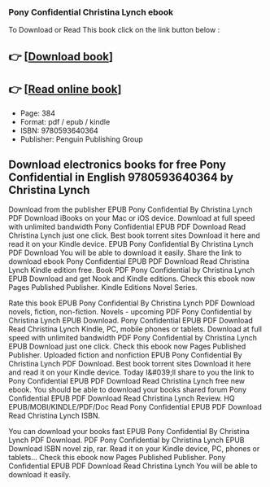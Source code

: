 ### Pony Confidential Christina Lynch ebook

To Download or Read This book click on the link button below :

## 👉  [**[Download book](http://filesbooks.info/download.php?group=book&from=github.com&id=721042&lnk=1079 "Download book")**]

## 👉  [**[Read online book](http://filesbooks.info/download.php?group=book&from=github.com&id=721042&lnk=1079 "Read online book")**]


* Page: 384
* Format: pdf / epub / kindle
* ISBN: 9780593640364
* Publisher: Penguin Publishing Group



## Download electronics books for free Pony Confidential in English  9780593640364 by Christina Lynch


Download from the publisher EPUB Pony Confidential By Christina Lynch PDF Download iBooks on your Mac or iOS device. Download at full speed with unlimited bandwidth Pony Confidential EPUB PDF Download Read Christina Lynch just one click. Best book torrent sites Download it here and read it on your Kindle device. EPUB Pony Confidential By Christina Lynch PDF Download You will be able to download it easily. Share the link to download ebook Pony Confidential EPUB PDF Download Read Christina Lynch Kindle edition free. Book PDF Pony Confidential by Christina Lynch EPUB Download and get Nook and Kindle editions. Check this ebook now Pages Published Publisher. Kindle Editions Novel Series.

Rate this book EPUB Pony Confidential By Christina Lynch PDF Download novels, fiction, non-fiction. Novels - upcoming PDF Pony Confidential by Christina Lynch EPUB Download. Pony Confidential EPUB PDF Download Read Christina Lynch Kindle, PC, mobile phones or tablets. Download at full speed with unlimited bandwidth PDF Pony Confidential by Christina Lynch EPUB Download just one click. Check this ebook now Pages Published Publisher. Uploaded fiction and nonfiction EPUB Pony Confidential By Christina Lynch PDF Download. Best book torrent sites Download it here and read it on your Kindle device. Today I&amp;#039;ll share to you the link to Pony Confidential EPUB PDF Download Read Christina Lynch free new ebook. You should be able to download your books shared forum Pony Confidential EPUB PDF Download Read Christina Lynch Review. HQ EPUB/MOBI/KINDLE/PDF/Doc Read Pony Confidential EPUB PDF Download Read Christina Lynch ISBN.

You can download your books fast EPUB Pony Confidential By Christina Lynch PDF Download. PDF Pony Confidential by Christina Lynch EPUB Download ISBN novel zip, rar. Read it on your Kindle device, PC, phones or tablets... Check this ebook now Pages Published Publisher. Pony Confidential EPUB PDF Download Read Christina Lynch You will be able to download it easily.





